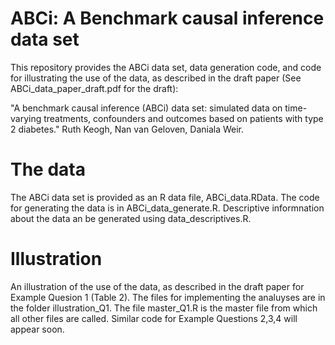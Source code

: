 # ABCi: A Benchmark causal inference data set

This repository provides the ABCi data set, data generation code, and code for illustrating the use of the data, as described in the draft paper (See ABCi_data_paper_draft.pdf for the draft):

"A benchmark causal inference (ABCi) data set: simulated data on time-varying treatments, confounders and outcomes based on patients with type 2 diabetes."
Ruth Keogh, Nan van Geloven, Daniala Weir.

# The data
The ABCi data set is provided as an R data file, ABCi_data.RData. 
The code for generating the data is in ABCi_data_generate.R. 
Descriptive informnation about the data an be generated using data_descriptives.R.

# Illustration
An illustration of the use of the data, as described in the draft paper for Example Quesion 1 (Table 2). 
The files for implementing the analuyses are in the folder illustration_Q1. 
The file master_Q1.R is the master file from which all other files are called. 
Similar code for Example Questions 2,3,4 will appear soon. 


